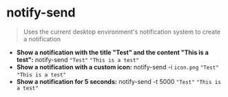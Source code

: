 # notify-send
> Uses the current desktop environment's notification system to create a notification
- **Show a notification with the title "Test" and the content "This is a test":**
notify-send `"Test"` `"This is a test"`
- **Show a notification with a custom icon:**
notify-send -i `icon.png` `"Test"` `"This is a test"`
- **Show a notification for 5 seconds:**
notify-send -t 5000 `"Test"` `"This is a test"`
